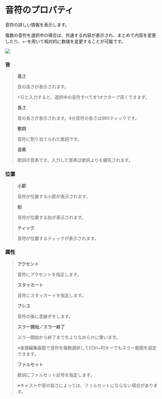 


音符のプロパティ
========


  


 音符の詳しい情報を表示します。
   

 複数の音符を選択中の場合は、共通する内容が表示され、まとめて内容を変更したり、\+\-を用いて相対的に数値を変更することが可能です。
   

  


![](../../image/st03_01_w.png)

### 音



> **高さ**
>   
> 
>  音の高さが表示されます。
>    
> 
>  \+12と入力すると、選択中の音符すべてを1オクターブ高くできます。
>    
> 
>   
> 
> **長さ**
>   
> 
>  音の長さが表示されます。4分音符の長さは960ティックです。
>    
> 
>   
> 
> **歌詞**
>   
> 
>  音符に割り当てられた歌詞です。
>    
> 
>   
> 
> **音素**
>   
> 
>  歌詞の音素です。入力した音素は歌詞よりも優先されます。


  

### 位置



> **小節**
>   
> 
>  音符が位置する小節が表示されます。
>    
> 
>   
> 
> **拍**
>   
> 
>  音符が位置する拍が表示されます。
>    
> 
>   
> 
> **ティック**
>   
> 
>  音符が位置するティックが表示されます。


  

### 属性



> **アクセント**
>   
> 
>  音符にアクセントを指定します。
>    
> 
>   
> 
> **スタッカート**
>   
> 
>  音符にスタッカートを指定します。
>    
> 
>   
> 
> **ブレス**
>   
> 
>  音符の後に息継ぎをします。
>    
> 
>   
> 
> **スラー開始／スラー終了**
>   
> 
>  スラー開始から終了までをよりなめらかに歌います。
>    
> 
>  ※楽譜編集画面で音符を複数選択して\[Ctrl\+R]キーでもスラー範囲を設定できます。
>    
> 
>   
> 
> **ファルセット**
>   
> 
>  歌詞にファルセット記号を指定します。
>    
> 
>  ※キャストや音の低さによっては、ファルセットにならない場合があります。






